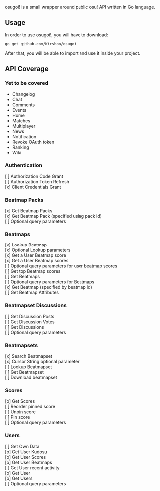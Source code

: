 osugoi! is a small wrapper around public osu! API written in Go language.

## Usage
In order to use osugoi!, you will have to download:  
```
go get github.com/Kirshoo/osugoi
```  
  
After that, you will be able to import and use it inside your project.

## API Coverage
### Yet to be covered
- Changelog
- Chat
- Comments
- Events
- Home
- Matches
- Multiplayer
- News
- Notification
- Revoke OAuth token
- Ranking
- Wiki

### Authentication
[ ] Authorization Code Grant  
[ ] Authorization Token Refresh  
[x] Client Credentials Grant  

### Beatmap Packs
[x] Get Beatmap Packs  
[x] Get Beatmap Pack (specified using pack id)  
[ ] Optional query parameters  

### Beatmaps
[x] Lookup Beatmap  
[x] Optional Lookup parameters  
[x] Get a User Beatmap score  
[x] Get a User Beatmap scores  
[ ] Optional query parameters for user beatmap scores  
[ ] Get top Beatmap scores  
[ ] Get Beatmaps  
[ ] Optional query parameters for Beatmaps  
[x] Get Beatmap (specified by beatmap id)  
[ ] Get Beatmap Attributes  

### Beatmapset Discussions
[ ] Get Discussion Posts  
[ ] Get Discussion Votes  
[ ] Get Discussions  
[ ] Optional query parameters  

### Beatmapsets
[x] Search Beatmapset  
[x] Cursor String optional parameter  
[ ] Lookup Beatmapset  
[ ] Get Beatmapset  
[ ] Download beatmapset  

### Scores
[o] Get Scores  
[ ] Reorder pinned score  
[ ] Unpin score  
[ ] Pin score  
[ ] Optional query parameters  

### Users
[ ] Get Own Data  
[o] Get User Kudosu  
[o] Get User Scores  
[o] Get User Beatmaps  
[ ] Get User recent activity  
[o] Get User  
[o] Get Users  
[ ] Optional query parameters  
